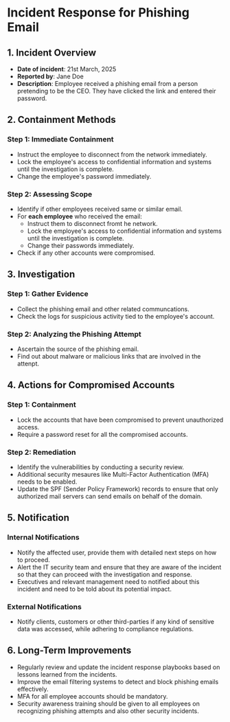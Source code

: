 # Incident Response for Phishing Email

## 1. Incident Overview
- **Date of incident**: 21st March, 2025
- **Reported by**: Jane Doe
- **Description**: Employee received a phishing email from a person pretending to be the CEO. They have clicked the link and entered their password.

## 2. Containment Methods
### Step 1: Immediate Containment
- Instruct the employee to disconnect from the network immediately.
- Lock the employee's access to confidential information and systems until the investigation is complete.
- Change the employee's password immediately.

### Step 2: Assessing Scope
- Identify if other employees received same or similar email.
- For **each employee** who received the email:
  - Instruct them to disconnect fromt he network.
  - Lock the employee's access to confidential information and systems until the investigation is complete.
  - Change their passwords immediately.
- Check if any other accounts were compromised.

## 3. Investigation
### Step 1: Gather Evidence
- Collect the phishing email and other related communcations.
- Check the logs for suspicious activity tied to the employee's account.

### Step 2: Analyzing the Phishing Attempt
- Ascertain the source of the phishing email.
- Find out about malware or malicious links that are involved in the attenpt.

## 4. Actions for Compromised Accounts
### Step 1: Containment
- Lock the accounts that have been compromised to prevent unauthorized access.
- Require a password reset for all the compromised accounts.

### Step 2: Remediation
- Identify the vulnerabilities by conducting a security review.
- Additional security mesaures like Multi-Factor Authentication (MFA) needs to be enabled.
- Update the SPF (Sender Policy Framework) records to ensure that only authorized mail servers can send emails on behalf of the domain. 

## 5. Notification
### Internal Notifications
- Notify the affected user, provide them with detailed next steps on how to proceed.
- Alert the IT security team and ensure that they are aware of the incident so that they can proceed with the investigation and response.
- Executives and relevant management need to notified about this incident and need to be told about its potential impact.

### External Notifications
- Notify clients, customers or other third-parties if any kind of sensitive data was accessed, while adhering to compliance regulations. 

## 6. Long-Term Improvements
- Regularly review and update the incident response playbooks based on lessons learned from the incidents.
- Improve the email filtering systems to detect and block phishing emails effectively.
- MFA for all employee accounts should be mandatory.
- Security awareness training should be given to all employees on recognizing phishing attempts and also other security incidents. 
